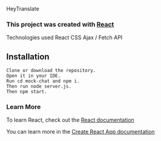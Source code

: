 HeyTranslate

### This project was created with [React](https://reactjs.org/)

Technologies used
React 
CSS
Ajax / Fetch API


## Installation

```
Clone or download the repository.
Open it in your IDE.
Run cd mock-chat and npm i.
Then run node server.js.
Then npm start.

```


### Learn More

To learn React, check out the [React documentation](https://reactjs.org/)

You can learn more in the [Create React App documentation](https://create-react-app.dev/docs/getting-started)
